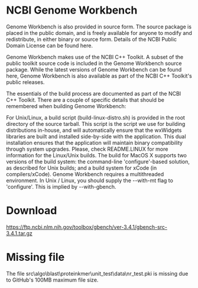 # NCBI Genome Workbench 

Genome Workbench is also provided in source form. The source package is placed in the public domain, and is freely available for anyone to modify and redistribute, in either binary or source form. Details of the NCBI Public Domain License can be found here.

Genome Workbench makes use of the NCBI C++ Toolkit. A subset of the public toolkit source code is included in the Genome Workbench source package. While the latest versions of Genome Workbench can be found here, Genome Workbench is also available as part of the NCBI C++ Toolkit's public releases.

The essentials of the build process are documented as part of the NCBI C++ Toolkit. There are a couple of specific details that should be remembered when building Genome Workbench:

For Unix/Linux, a build script (build-linux-distro.sh) is provided in the root directory of the source tarball. This script is the script we use for building distributions in-house, and will automatically ensure that the wxWidgets libraries are built and installed side-by-side with the application. This dual installation ensures that the application will maintain binary compatibility through system upgrades. Please, check README.LINUX for more information for the Linux/Unix builds.
The build for MacOS X supports two versions of the build system: the command-line 'configure'-based solution, as described for Unix builds; and a build system for xCode (in compilers/xCode).
Genome Workbench requires a multithreaded environment.
In Unix / Linux, you should supply the --with-mt flag to 'configure'. This is implied by --with-gbench.

# Download

https://ftp.ncbi.nlm.nih.gov/toolbox/gbench/ver-3.4.1/gbench-src-3.4.1.tar.gz

# Missing file

The file src\algo\blast\proteinkmer\unit_test\data\nr_test.pki is missing due to GitHub's 100MB maximum file size.

